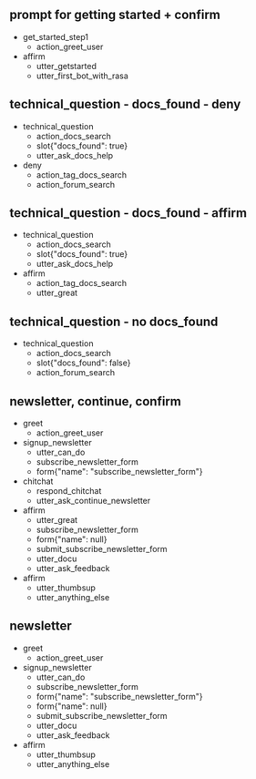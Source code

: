 ## prompt for getting started + confirm
* get_started_step1
    - action_greet_user
* affirm
    - utter_getstarted
    - utter_first_bot_with_rasa

## technical_question - docs_found - deny
* technical_question
    - action_docs_search
    - slot{"docs_found": true}
    - utter_ask_docs_help
* deny
    - action_tag_docs_search
    - action_forum_search

## technical_question - docs_found - affirm
* technical_question
    - action_docs_search
    - slot{"docs_found": true}
    - utter_ask_docs_help
* affirm
    - action_tag_docs_search
    - utter_great

## technical_question - no docs_found
* technical_question
    - action_docs_search
    - slot{"docs_found": false}
    - action_forum_search

## newsletter, continue, confirm
* greet
    - action_greet_user
* signup_newsletter
    - utter_can_do
    - subscribe_newsletter_form
    - form{"name": "subscribe_newsletter_form"}
* chitchat
    - respond_chitchat
    - utter_ask_continue_newsletter
* affirm
    - utter_great
    - subscribe_newsletter_form
    - form{"name": null}
    - submit_subscribe_newsletter_form
    - utter_docu
    - utter_ask_feedback
* affirm
    - utter_thumbsup
    - utter_anything_else


## newsletter
* greet
    - action_greet_user
* signup_newsletter
    - utter_can_do
    - subscribe_newsletter_form
    - form{"name": "subscribe_newsletter_form"}
    - form{"name": null}
    - submit_subscribe_newsletter_form
    - utter_docu
    - utter_ask_feedback
* affirm
    - utter_thumbsup
    - utter_anything_else
